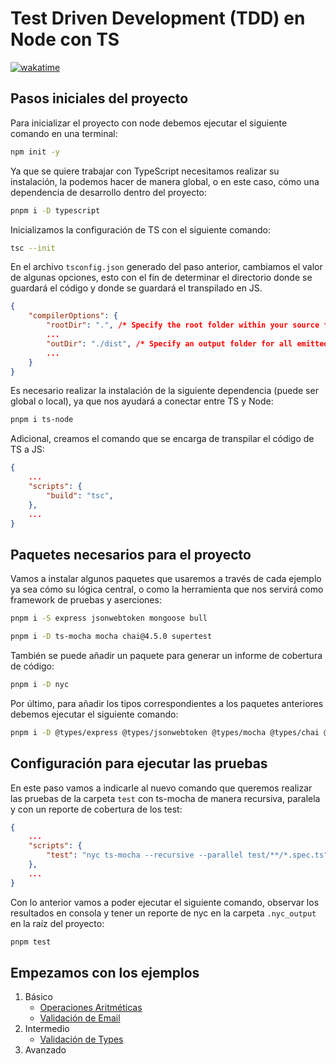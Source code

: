 # Test Driven Development (TDD) en Node con TS

[![wakatime](https://wakatime.com/badge/user/8ef73281-6d0a-4758-af11-fd880ca3009c/project/039b7e37-553d-459b-bbc2-40eeda22e85e.svg?style=for-the-badge)](https://wakatime.com/badge/user/8ef73281-6d0a-4758-af11-fd880ca3009c/project/039b7e37-553d-459b-bbc2-40eeda22e85e)

## Pasos iniciales del proyecto

Para inicializar el proyecto con node debemos ejecutar el siguiente comando en una terminal:

```bash
npm init -y
```

Ya que se quiere trabajar con TypeScript necesitamos realizar su instalación, la podemos hacer de manera global, o en este caso, cómo una dependencia de desarrollo dentro del proyecto:

```bash
pnpm i -D typescript
```

Inicializamos la configuración de TS con el siguiente comando:

```bash
tsc --init
```

En el archivo `tsconfig.json` generado del paso anterior, cambiamos el valor de algunas opciones, esto con el fin de determinar el directorio donde se guardará el código y donde se guardará el transpilado en JS.

```json
{
    "compilerOptions": {
        "rootDir": ".", /* Specify the root folder within your source files. */
        ...
        "outDir": "./dist", /* Specify an output folder for all emitted files. */
        ...
    }
}
```

Es necesario realizar la instalación de la siguiente dependencia (puede ser global o local), ya que nos ayudará a conectar entre TS y Node:

```bash
pnpm i ts-node
```

Adicional, creamos el comando que se encarga de transpilar el código de TS a JS:

```json
{
    ...
    "scripts": {
        "build": "tsc",
    },
    ...
}
```

## Paquetes necesarios para el proyecto

Vamos a instalar algunos paquetes que usaremos a través de cada ejemplo ya sea cómo su lógica central, o como la herramienta que nos servirá como framework de pruebas y aserciones:

```bash
pnpm i -S express jsonwebtoken mongoose bull
```

```bash
pnpm i -D ts-mocha mocha chai@4.5.0 supertest
```

También se puede añadir un paquete para generar un informe de cobertura de código:

```bash
pnpm i -D nyc
```

Por último, para añadir los tipos correspondientes a los paquetes anteriores debemos ejecutar el siguiente comando:

```bash
pnpm i -D @types/express @types/jsonwebtoken @types/mocha @types/chai @types/supertest @types/expect
```

## Configuración para ejecutar las pruebas

En este paso vamos a indicarle al nuevo comando que queremos realizar las pruebas de la carpeta `test` con ts-mocha de manera recursiva, paralela y con un reporte de cobertura de los test:

```json
{
    ...
    "scripts": {
        "test": "nyc ts-mocha --recursive --parallel test/**/*.spec.ts",
    },
    ...
}
```

Con lo anterior vamos a poder ejecutar el siguiente comando, observar los resultados en consola y tener un reporte de nyc en la carpeta `.nyc_output` en la raíz del proyecto:

```bash
pnpm test
```

## Empezamos con los ejemplos

1. Básico
   - [Operaciones Aritméticas](./DOC/BASIC-Arithmetic_Operations.md)
   - [Validación de Email](./DOC/BASIC-Validate_Email.md)
2. Intermedio
   - [Validación de Types](./DOC/INTERMEDIATE-Validate_Types.md)
3. Avanzado
